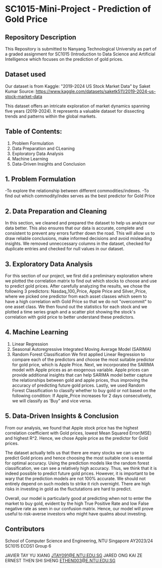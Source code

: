 # SC1015-Mini-Project - Prediction of Gold Price
## Repository Description
This Repository is submitted to Nanyang Technological University as part of a graded assignment for SC1015 (Introduction to Data Science and Artificial Intelligence which focuses on the prediction of gold prices.
## Dataset used
Our dataset is from Kaggle: "2019-2024 US Stock Market Data" by Saket Kumar
Source: https://www.kaggle.com/datasets/saketk511/2019-2024-us-stock-market-data

This dataset offers an intricate exploration of market dynamics spanning five years (2019-2024). It represents a valuable dataset for dissecting trends and patterns within the global markets.

## Table of Contents:
  1. Problem Formulation
  2. Data Preparation and CLeaning
  3. Exploratory Data Analysis
  4. Machine Learning
  5. Data-Driven Insights and Conclusion

## 1. Problem Formulation
   -To explore the relationship between different commodities/indexes.
   -To find out which commodity/index serves as the best predictor for Gold Price
   
## 2. Data Preparation and Cleaning
In this section, we cleaned and prepared the dataset to help us analyze our data better. This also ensures that our data is accurate, complete and consistent to prevent any errors further down the road. This will allow us to draw reliable conclusions, make informed decisions and avoid misleading insights. We removed unneccessary columns in the dataset, checked for duplicate entries and checked for null values in our dataset.

## 3. Exploratory Data Analysis
For this section of our project, we first did a preliminary exploration where we plotted the correlation matrix to find out which stocks to choose and use to predict gold prices. After carefully analyzing the results, we chose the following 3 predictors: Nasdaq_100_Price, Apple Price and Silver_Price, where we picked one predictor from each asset classes which seem to have a high correlation with Gold Price so that we do not "overcommit" to one asset class.  We then found out the statistics for each stock and we plotted a time series graph and a scatter plot showing the stock's correlation with gold price to better understand these predictors.

## 4. Machine Learning  
   1. Linear Regression
   2. Seasonal Autoregressive Integrated Moving Average Model (SARIMA)
   3. Random Forest Classification
We first applied Linear Regression to compare each of the predictors and choose the most suitable predictor for gold price, which is Apple Price. Next, we incorporated the SARIMA model with Apple prices as an exogenous variable. Apple prices can provide additional insights that can help SARIMA model better capture the relationships between gold and apple prices, thus improving the accuracy of predicting future gold prices. Lastly, we used Random Forest Classification to classify whether to buy gold or not based on the following condition: If Apple_Price increases for 2 days consecutively, we will classify as 'Buy" and vice versa.

## 5. Data-Driven Insights & Conclusion
From our analysis, we found that Apple stock price has the highest correlation coefficient with Gold prices, lowest Mean Squared Error(MSE) and highest R^2. Hence, we chose Apple price as the predictor for Gold prices. 

The dataset actually tells us that there are many stocks we can use to predict Gold prices and hence choosing the most suitable one is essential for optimal accuracy. Using the prediction models like the random forest classification, we can see a relatively high accuracy. Thus, we think that it is indeed possible to predict future gold prices. However, it is important to be wary that the prediction models are not 100% accurate. We should not entirely depend on such models to strike it rich overnight. There are high risks in investing in gold as the fluctutations are hard to predict.

Overall, our model is particularly good at predicting when not to enter the market to buy gold, evident by the high True Positive Rate and low False negative rate as seen in our confusion matrix. Hence, our model will prove useful to risk-averse investors who might have qualms about investing.

## Contributors
School of Computer Science and Engineering, NTU Singapore
AY2023/24 SC1015 ECDS1 Group 6

JAVIER TAY YU XIANG JTAY091@E.NTU.EDU.SG
JARED ONG KAI ZE 
ERNEST THEN SHI SHENG ETHEN003@E.NTU.EDU.SG
